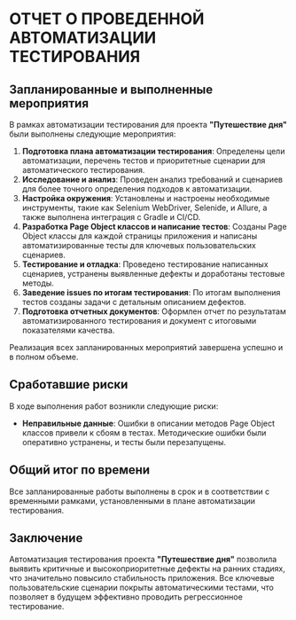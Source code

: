 # ОТЧЕТ О ПРОВЕДЕННОЙ АВТОМАТИЗАЦИИ ТЕСТИРОВАНИЯ

## Запланированные и выполненные мероприятия
В рамках автоматизации тестирования для проекта **"Путешествие дня"** были выполнены следующие мероприятия:

1. **Подготовка плана автоматизации тестирования**: Определены цели автоматизации, перечень тестов и приоритетные сценарии для автоматического тестирования.
2. **Исследование и анализ**: Проведен анализ требований и сценариев для более точного определения подходов к автоматизации.
3. **Настройка окружения**: Установлены и настроены необходимые инструменты, такие как Selenium WebDriver, Selenide, и Allure, а также выполнена интеграция с Gradle и CI/CD.
4. **Разработка Page Object классов и написание тестов**: Созданы Page Object классы для каждой страницы приложения и написаны автоматизированные тесты для ключевых пользовательских сценариев.
5. **Тестирование и отладка**: Проведено тестирование написанных сценариев, устранены выявленные дефекты и доработаны тестовые методы.
6. **Заведение issues по итогам тестирования**: По итогам выполнения тестов созданы задачи с детальным описанием дефектов.
7. **Подготовка отчетных документов**: Оформлен отчет по результатам автоматизированного тестирования и документ с итоговыми показателями качества.

Реализация всех запланированных мероприятий завершена успешно и в полном объеме.

## Сработавшие риски
В ходе выполнения работ возникли следующие риски:
- **Неправильные данные**: Ошибки в описании методов Page Object классов привели к сбоям в тестах. Методические ошибки были оперативно устранены, и тесты были перезапущены.

## Общий итог по времени
Все запланированные работы выполнены в срок и в соответствии с временными рамками, установленными в плане автоматизации тестирования.

## Заключение
Автоматизация тестирования проекта **"Путешествие дня"** позволила выявить критичные и высокоприоритетные дефекты на ранних стадиях, что значительно повысило стабильность приложения. Все ключевые пользовательские сценарии покрыты автоматическими тестами, что позволяет в будущем эффективно проводить регрессионное тестирование.
